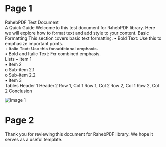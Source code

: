 # Page 1

RahebPDF Test Document  
A Quick Guide 
Welcome to this test document for RahebPDF library. Here we will explore how to 
format text and add style to your content. 
Basic Formatting 
This section covers basic text formatting. 
• 
Bold Text: Use this to emphasize important points.  
• 
Italic Text: Use this for additional emphasis.  
• 
Bold and Italic Text: For combined emphasis.  
Lists 
▪ 
Item 1  
▪ 
Item 2  
o Sub-item 2.1  
o Sub-item 2.2  
▪ 
Item 3  
Tables 
Header 1 
Header 2 
Row 1, Col 1 
Row 1, Col 2 
Row 2, Col 1 
Row 2, Col 2 
Conclusion 


![Image 1](C:\wamp64\RahebPDF\src\image_1_1.png)

# Page 2

Thank you for reviewing this document for RahebPDF library. We hope it serves as a 
useful template. 


